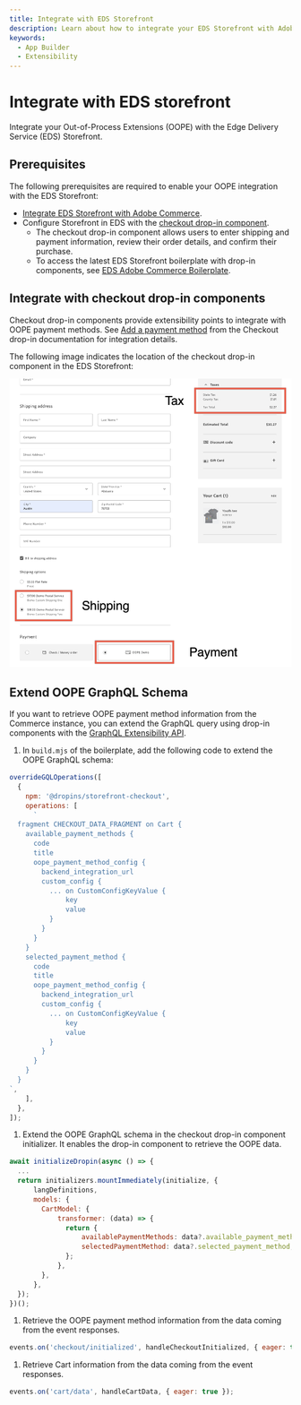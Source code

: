 ```yaml
---
title: Integrate with EDS Storefront
description: Learn about how to integrate your EDS Storefront with Adobe Commerce checkout starter kit.
keywords:
  - App Builder
  - Extensibility
---
```


# Integrate with EDS storefront

Integrate your Out-of-Process Extensions (OOPE) with the Edge Delivery Service (EDS) Storefront.

## Prerequisites

The following prerequisites are required to enable your OOPE integration with the EDS Storefront:

- [Integrate EDS Storefront with Adobe Commerce](https://experienceleague.adobe.com/developer/commerce/storefront/).
- Configure Storefront in EDS with the [checkout drop-in component](https://experienceleague.adobe.com/developer/commerce/storefront/drop-ins/checkout/).
  - The checkout drop-in component allows users to enter shipping and payment information, review their order details, and confirm their purchase.
  - To access the latest EDS Storefront boilerplate with drop-in components, see [EDS Adobe Commerce Boilerplate](https://github.com/hlxsites/aem-boilerplate-commerce).

## Integrate with checkout drop-in components

Checkout drop-in components provide extensibility points to integrate with OOPE payment methods.
See [Add a payment method](https://experienceleague.adobe.com/developer/commerce/storefront/dropins/checkout/tutorials/add-payment-method/) from the Checkout drop-in documentation for integration details.

The following image indicates the location of the checkout drop-in component in the EDS Storefront:

![checkout-drop-in-component.png](../../_images/starterkit/eds-components.png)

## Extend OOPE GraphQL Schema

If you want to retrieve OOPE payment method information from the Commerce instance, you can extend the GraphQL query using drop-in components with the [GraphQL Extensibility API](https://experienceleague.adobe.com/developer/commerce/storefront/dropins/all/extending/).

1. In `build.mjs` of the boilerplate, add the following code to extend the OOPE GraphQL schema:

  ```javascript
  overrideGQLOperations([
    {
      npm: '@dropins/storefront-checkout',
      operations: [
        `
    fragment CHECKOUT_DATA_FRAGMENT on Cart {
      available_payment_methods {
        code
        title
        oope_payment_method_config {
          backend_integration_url
          custom_config {
            ... on CustomConfigKeyValue {
                key
                value
            }
          }
        }
      }
      selected_payment_method {
        code
        title
        oope_payment_method_config {
          backend_integration_url
          custom_config {
            ... on CustomConfigKeyValue {
                key
                value
            }
          }
        }
      }
    }
  `,
      ],
    },
  ]);
  ```

1. Extend the OOPE GraphQL schema in the checkout drop-in component initializer. It enables the drop-in component to retrieve the OOPE data.

  ```javascript
  await initializeDropin(async () => {
    ...
    return initializers.mountImmediately(initialize, {
        langDefinitions,
        models: {
          CartModel: {
              transformer: (data) => {
                return {
                    availablePaymentMethods: data?.available_payment_methods,
                    selectedPaymentMethod: data?.selected_payment_method,
                };
              },
          },
        },
    });
  })();
  ```

1. Retrieve the OOPE payment method information from the data coming from the event responses.

  ```javascript
  events.on('checkout/initialized', handleCheckoutInitialized, { eager: true });
  ```

1. Retrieve Cart information from the data coming from the event responses.

  ```javascript
  events.on('cart/data', handleCartData, { eager: true });
  ```
